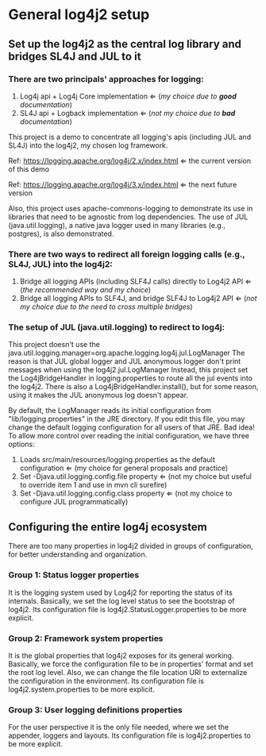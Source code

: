 # General log4j2 setup 

## Set up the log4j2 as the central log library and bridges SL4J and JUL to it

### There are two principals' approaches for logging:

1. Log4j api + Log4j Core implementation ⇐ (_my choice due to **good** documentation_)
2. SL4J api + Logback implementation ⇐ (_not my choice due to **bad** documentation_)

This project is a demo to concentrate all logging's apis (including JUL and SL4J) into the log4j2, my chosen log framework.

Ref: https://logging.apache.org/log4j/2.x/index.html ⇐ the current version of this demo

Ref: https://logging.apache.org/log4j/3.x/index.html ⇐ the next future version

Also, this project uses apache-commons-logging to demonstrate its use in libraries that need to be agnostic from log dependencies.
The use of JUL (java.util.logging), a native java logger used in many libraries (e.g., postgres), is also demonstrated.

### There are two ways to redirect all foreign logging calls (e.g., SL4J, JUL) into the log4j2:

1. Bridge all logging APIs (including SLF4J calls) directly to Log4j2 API ⇐ (_the recommended way and my choice_)
2. Bridge all logging APIs to SLF4J, and bridge SLF4J to Log4j2 API ⇐ (_not my choice due to the need to cross multiple bridges_)

### The setup of JUL (java.util.logging) to redirect to log4j: 

This project doesn't use the java.util.logging.manager=org.apache.logging.log4j.jul.LogManager
The reason is that JUL global logger and JUL anonymous logger don't print messages when using the log4j2.jul.LogManager
Instead, this project set the Log4jBridgeHandler in logging.properties to route all the jul events into the log4j2.
There is also a Log4jBridgeHandler.install(), but for some reason, using it makes the JUL anonymous log doesn't appear.

By default, the LogManager reads its initial configuration from "lib/logging.properties" in the JRE directory.
If you edit this file, you may change the default logging configuration for all users of that JRE. Bad idea!
To allow more control over reading the initial configuration, we have three options:

1. Loads src/main/resources/logging.properties as the default configuration ⇐ (my choice for general proposals and practice)
2. Set -Djava.util.logging.config.file property ⇐ (not my choice but useful to override item 1 and use in mvn cli surefire)
3. Set -Djava.util.logging.config.class property ⇐ (not my choice to configure JUL programmatically)

## Configuring the entire log4j ecosystem

There are too many properties in log4j2 divided in groups of configuration, for better understanding and organization.

### Group 1: Status logger properties

It is the logging system used by Log4j2 for reporting the status of its internals.
Basically, we set the log level status to see the bootstrap of log4j2.
Its configuration file is log4j2.StatusLogger.properties to be more explicit.

### Group 2: Framework system properties

It is the global properties that log4j2 exposes for its general working.
Basically, we force the configuration file to be in properties' format and set the root log level.
Also, we can change the file location URI to externalize the configuration in the environment.
Its configuration file is log4j2.system.properties to be more explicit.

### Group 3: User logging definitions properties

For the user perspective it is the only file needed, where we set the appender, loggers and layouts.
Its configuration file is log4j2.properties to be more explicit.
